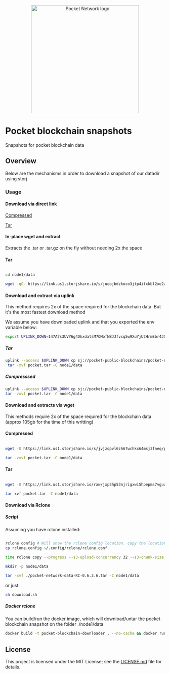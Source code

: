 
<div align="center">
  <a href="https://www.pokt.network">
    <img src="https://user-images.githubusercontent.com/16605170/74199287-94f17680-4c18-11ea-9de2-b094fab91431.png" alt="Pocket Network logo" width="340"/>
  </a>
</div>

# Pocket blockchain snapshots 
Snapshots for pocket blockchain data


## Overview
Below are the mechanisms in order to download a snapshot of our datadir using storj

### Usage 

#### Download via direct link


[Compressed](https://link.us1.storjshare.io/s/jvjzqpvl6zh67wchkx64msj3fneq/pocket-public-blockchains/pocket-network-data-0208-rc-0.6.3.6.tar.gz)

[Tar](https://link.us1.storjshare.io/s/jueojbdzkoco3jtp4itxkbl2xe2a/pocket-public-blockchains/pocket-network-data-0208-rc-0.6.3.6.tar)


#### In-place wget and extract

Extracts the .tar or .tar.gz on the fly without needing 2x the space


#### Tar 

```bash

cd node1/data

wget -qO- https://link.us1.storjshare.io/s/jueojbdzkoco3jtp4itxkbl2xe2a/pocket-public-blockchains/pocket-network-data-0208-rc-0.6.3.6.tar | tar xvf -

```

#### Download and extract via uplink

This method requires 2x of the space required for the blockchain data. But it's the most fastest download method

We assume you have downloaded uplink and that you exported the env variable below:

```bash
export UPLINK_DOWN=147A7s3UVY6g4DhxdatsM7QMofNBJJfvcq5w9XuYjU2HrmEbr4JSbRy3NQu3mijqk7T8in1PYEAdcf11dd5yhJ4eDAn4UMppBgqcN49f2tHVcGhRV2McpvyTm4U22uXH35h14JA1YXiGdUFDss7ThTnFnPYY8uRTxmtG2UrdW9LZkmuJysNF1sU8anEGcZnGQuYWViAzVx2VwtYTrYQE5CXPQotB2rnGwFaUY9vVeTCKFC8yiwZLHxhPJdZaexrZPbBTaf1xvmuyarMchkxvbn8K7pLXfw7n2xGArJavvRK86Nj1SrRr5ws9ku9i24WbGddKWz4SNaZgUH63Wm65yK8m91kgeHLDhhhR
```

##### Tar 
 
```bash
uplink --access $UPLINK_DOWN cp sj://pocket-public-blockchains/pocket-network-data-0208-rc-0.6.3.6.tar ./pocket.tar --parallelism 5
 tar -xvf pocket.tar -C node1/data
```

##### Compresssed
 
```bash
uplink --access $UPLINK_DOWN cp sj://pocket-public-blockchains/pocket-network-data-0208-rc-0.6.3.6.tar.gz ./pocket.tar.gz --parallelism 5
tar -zxvf pocket.tar -C node1/data
```


#### Download and extracts via wget


This methods require 2x of the space required for the blockchain data (approx 105gb for the time of this writting)

#### Compressed

```bash

wget -O https://link.us1.storjshare.io/s/jvjzqpvl6zh67wchkx64msj3fneq/pocket-public-blockchains/pocket-network-data-0208-rc-0.6.3.6.tar.gz 

tar -zxvf pocket.tar -C node1/data

```


#### Tar 

```bash

wget -O https://link.us1.storjshare.io/raw/jxp3hp53njrigxwi5hpepms7vgua/pocket-public-blockchains/pocket-network-data-0208-rc-0.6.3.6.tar 

tar xvf pocket.tar -C node1/data

```

#### Download via Rclone 

##### Script 

Assuming you have rclone installed: 


```bash

rclone config # Will show the rclone config location. copy the location and replace it with our rclone.config
cp rclone.config ~/.config/rclone/rclone.conf 

time rclone copy --progress --s3-upload-concurrency 32 --s3-chunk-size 256M  downloader:pocket-public-blockchains/pocket-network-data-0208-rc-0.6.3.6.tar ./

mkdir -p node1/data

tar -xvf ./pocket-network-data-RC-0.6.3.6.tar -C node1/data

```

or just:

```bash
sh download.sh 
```

##### Docker rclone

You can build/run the docker image, which will download/untar the pocket blockchain snapshot on the folder ./node1/data


```bash
docker build -t pocket-blockchain-downloader . --no-cache && docker run -v  $(pwd)/node1/:/root/node1  -it pocket-blockchain-downloader
``` 


## License

This project is licensed under the MIT License; see the [LICENSE.md](LICENSE.md) file for details.

